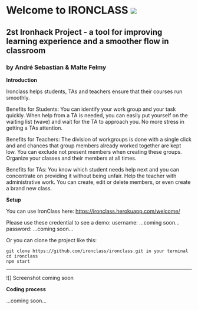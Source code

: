 # Welcome to IRONCLASS ![](https://img.shields.io/badge/Project-%232-blue.svg)
## 2st Ironhack Project - a tool for improving learning experience and a smoother flow in classroom
### by André Sebastian & Malte Felmy

**Introduction**

Ironclass helps students, TAs and teachers ensure that their courses run smoothly.

Benefits for Students:
You can identify your work group and your task quickly. When help from a TA is needed, you can easily put yourself on the waiting list (wave) and wait for the TA to approach you. No more stress in getting a TAs attention.

Benefits for Teachers:
The division of workgroups is done with a single click and and chances that group members already worked together are kept low. You can exclude not present members when creating these groups. Organize your classes and their members at all times.

Benefits for TAs:
You know which student needs help next and you can concentrate on providing it without being unfair. Help the teacher with administrative work. You can create, edit or delete members, or even create a brand new class.

**Setup**

You can use IronClass here: https://ironclass.herokuapp.com/welcome/

Please use these credential to see a demo:
  username: ...coming soon...
  password: ...coming soon...

Or you can clone the project like this:

```
git clone https://github.com/ironclass/ironclass.git in your terminal
cd ironclass
npm start
```

---

![] Screenshot coming soon


**Coding process**

...coming soon...
